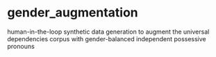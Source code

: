 # gender_augmentation
human-in-the-loop synthetic data generation to augment the universal dependencies corpus with gender-balanced independent possessive pronouns
